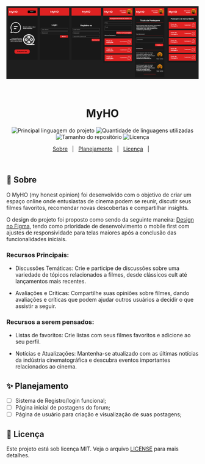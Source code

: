 <div align='center' id='top'>
<img src='./.github/design.png' alt='MyHO, design' />

&#xa0;

</div>

<h1 align='center'>MyHO</h1>

<p align='center'>

<img alt='Principal linguagem do projeto' src='https://img.shields.io/github/languages/top/fransilva0/{{#}}?color=56BEB8'>

<img alt='Quantidade de linguagens utilizadas' src='https://img.shields.io/github/languages/count/fransilva0/{{#}}?color=56BEB8'>

<img alt='Tamanho do repositório' src='https://img.shields.io/github/repo-size/fransilva0/{{#}}?color=56BEB8'>

<img alt='Licença' src='https://img.shields.io/github/license/fransilva0/{{#}}?color=56BEB8'>

</p>

<p align='center'>
<a href='#dart-sobre'>Sobre</a> &#xa0; | &#xa0;
<a href='#sparkles-funcionalidades'>Planejamento</a> &#xa0; | &#xa0;
<a href='#memo-licença'>Licença</a> &#xa0; | &#xa0;
</p>

<br>

## :dart: Sobre ##

<p>
  O MyHO (my honest opinion) foi desenvolvido com o objetivo de criar um espaço online onde entusiastas de cinema podem se reunir, discutir seus filmes favoritos, recomendar novas descobertas e compartilhar insights.
</p>

<p>
  O design do projeto foi proposto como sendo da seguinte maneira: <a href="https://www.figma.com/file/qr6CObffx3WshklRZJNhxA/MyHO?type=design&node-id=0%3A1&mode=design&t=KPYvb7nQ9y6afTWW-1">Design no Figma</a>, tendo como prioridade de desenvolvimento o mobile first com ajustes de responsividade para telas maiores após a conclusão das funcionalidades iniciais.
</p>

### Recursos Principais:

- Discussões Temáticas: Crie e participe de discussões sobre uma variedade de tópicos relacionados a filmes, desde clássicos cult até lançamentos mais recentes.

- Avaliações e Críticas: Compartilhe suas opiniões sobre filmes, dando avaliações e críticas que podem ajudar outros usuários a decidir o que assistir a seguir.

### Recursos a serem pensados:

- Listas de favoritos: Crie listas com seus filmes favoritos e adicione ao seu perfil.

- Notícias e Atualizações: Mantenha-se atualizado com as últimas notícias da indústria cinematográfica e descubra eventos importantes relacionados ao cinema.

## :sparkles: Planejamento ##

- [ ] Sistema de Registro/login funcional;<br />
- [ ] Página inicial de postagens do forum;<br />
- [ ] Página de usuário para criação e visualização de suas postagens;<br />

## :memo: Licença ##

Este projeto está sob licença MIT. Veja o arquivo [LICENSE](LICENSE.md) para mais detalhes.
